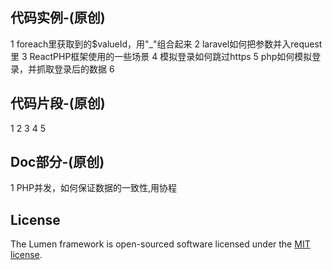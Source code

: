 ## 代码实例-(原创)
1 foreach里获取到的$valueId，用"_"组合起来
2 laravel如何把参数并入request里
3 ReactPHP框架使用的一些场景
4 模拟登录如何跳过https
5 php如何模拟登录，并抓取登录后的数据
6

## 代码片段-(原创)
1
2
3
4
5

## Doc部分-(原创)
1 PHP并发，如何保证数据的一致性,用协程

## License

The Lumen framework is open-sourced software licensed under the [MIT license](https://opensource.org/licenses/MIT).
